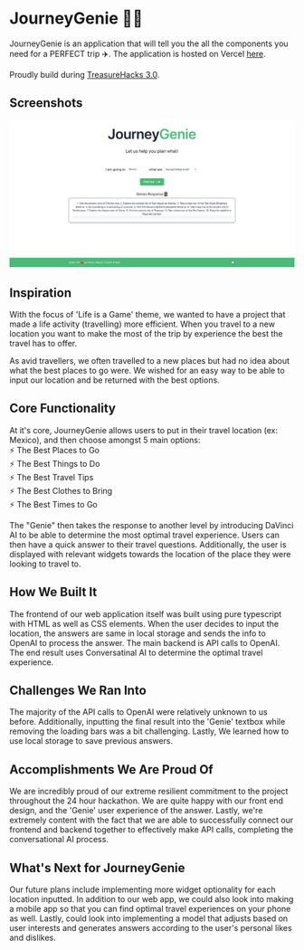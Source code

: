
# JourneyGenie 🧞‍♂️

JourneyGenie is an application that will tell you the all the components you need for a PERFECT trip ✈️. 
The application is hosted on Vercel [here](vercel.com).

Proudly build during [TreasureHacks 3.0](https://treasure-hacks-3-0.devpost.com/).

## Screenshots
<img src="public/assets/JourneyPlatform.png"/>

## Inspiration
With the focus of 'Life is a Game' theme,  we wanted to have a project that made a life activity (travelling) more efficient. When you travel to a new location you want to make the most of the trip by experience the best the travel has to offer.

As avid travellers, we often travelled to a new places but had no idea about what the best places to go were. We wished for an easy way to be able to input our location and be returned with the best options. 

## Core Functionality
At it's core, JourneyGenie allows users to put in their travel location (ex: Mexico), and then choose amongst 5 main options: \
⚡️ The Best Places to Go \
⚡️ The Best Things to Do \
⚡️ The Best Travel Tips \
⚡️ The Best Clothes to Bring \
⚡️ The Best Times to Go

The "Genie" then takes the response to another level by introducing DaVinci AI to be able to determine the most optimal travel experience. Users can then have a quick answer to their travel questions. Additionally, the user is displayed with relevant widgets towards the location of the place they were looking to travel to.

## How We Built It
The frontend of our web application itself was built using pure typescript with HTML as well as CSS elements. When the user decides to input the location, the answers are same in local storage and sends the info to OpenAI to process the answer. The main backend is API calls to OpenAI. The end result uses Conversatinal AI to determine the optimal travel experience.

## Challenges We Ran Into
The majority of the API calls to OpenAI were relatively unknown to us before. Additionally, inputting the final result into the 'Genie' textbox while removing the loading bars was a bit challenging. Lastly, We learned how to use local storage to save previous answers.

## Accomplishments We Are Proud Of
We are incredibly proud of our extreme resilient commitment to the project throughout the 24 hour hackathon. We are quite happy with our front end design, and the 'Genie' user experience of the answer. Lastly, we're extremely content with the fact that we are able to successfully connect our frontend and backend together to effectively make API calls, completing the conversational AI process.

## What's Next for JourneyGenie
Our future plans include implementing more widget optionality for each location inputted. In addition to our web app, we could also look into making a mobile app so that you can find optimal travel experiences on your phone as well. Lastly, could look into implementing a model that adjusts based on user interests and generates answers according to the user's personal likes and dislikes.

